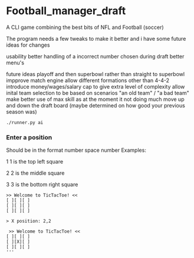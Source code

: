 # Football_manager_draft
A CLI game combining the best bits of NFL and Football (soccer)

The program needs a few tweaks to make it better and i have some future ideas for changes

usability
better handling of a incorrect number chosen during draft
better menu's

future ideas
playoff and then superbowl rather than straight to superbowl
impprove match engine
allow different formations other than 4-4-2
introduce money/wages/salary cap to give extra level of complexity
allow inital team selection to be based on scenarios "an old team" / "a bad team"
make better use of max skill as at the moment it not doing much
move up and down the draft board (maybe determined on how good your previous season was)

``./runner.py ai``

### Enter a position
Should be in the format number space number
Examples:

1 1 is the top left square

2 2 is the middle square

3 3 is the bottom right square


```
>> Welcome to TicTacToe! <<
[ ][ ][ ]
[ ][ ][ ]
[ ][ ][ ]

> X position: 2,2

 >> Welcome to TicTacToe! <<
[ ][ ][ ]
[ ][X][ ]
[ ][ ][ ]
'''

